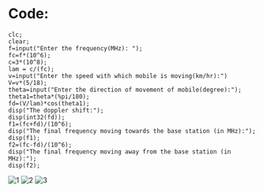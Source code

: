 # Code:
```
clc;
clear;
f=input("Enter the frequency(MHz): ");
fc=f*(10^6);
c=3*(10^8);
lam = c/(fc);
v=input("Enter the speed with which mobile is moving(km/hr):")
V=v*(5/18);
theta=input("Enter the direction of movement of mobile(degree):");
theta1=theta*(%pi/180);
fd=(V/lam)*cos(theta1);
disp("The doppler shift:");
disp(int32(fd));
f1=(fc+fd)/(10^6);
disp("The final frequency moving towards the base station (in MHz):");
disp(f1);
f2=(fc-fd)/(10^6);
disp("The final frequency moving away from the base station (in MHz):");
disp(f2);
```
![1](https://github.com/charminar-3000/PROLABS/assets/113937215/6a90005b-6365-4263-b49b-cd57b66c1d93)
![2](https://github.com/charminar-3000/PROLABS/assets/113937215/d094fe7b-42a1-4a5b-80fa-663f5c8ec355)
![3](https://github.com/charminar-3000/PROLABS/assets/113937215/7c4f75bb-81dc-4987-b156-554e510cd5ba)
